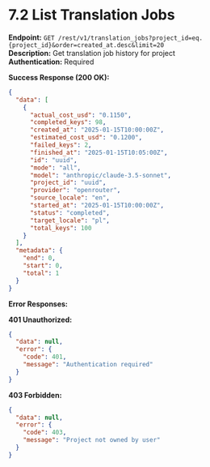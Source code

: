 # 7.2 List Translation Jobs

**Endpoint:** `GET /rest/v1/translation_jobs?project_id=eq.{project_id}&order=created_at.desc&limit=20`  
**Description:** Get translation job history for project  
**Authentication:** Required

**Success Response (200 OK):**

```json
{
  "data": [
    {
      "actual_cost_usd": "0.1150",
      "completed_keys": 98,
      "created_at": "2025-01-15T10:00:00Z",
      "estimated_cost_usd": "0.1200",
      "failed_keys": 2,
      "finished_at": "2025-01-15T10:05:00Z",
      "id": "uuid",
      "mode": "all",
      "model": "anthropic/claude-3.5-sonnet",
      "project_id": "uuid",
      "provider": "openrouter",
      "source_locale": "en",
      "started_at": "2025-01-15T10:00:00Z",
      "status": "completed",
      "target_locale": "pl",
      "total_keys": 100
    }
  ],
  "metadata": {
    "end": 0,
    "start": 0,
    "total": 1
  }
}
```

**Error Responses:**

**401 Unauthorized:**

```json
{
  "data": null,
  "error": {
    "code": 401,
    "message": "Authentication required"
  }
}
```

**403 Forbidden:**

```json
{
  "data": null,
  "error": {
    "code": 403,
    "message": "Project not owned by user"
  }
}
```
